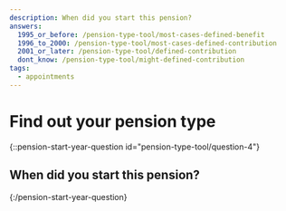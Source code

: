 ```yaml
---
description: When did you start this pension?
answers:
  1995_or_before: /pension-type-tool/most-cases-defined-benefit
  1996_to_2000: /pension-type-tool/most-cases-defined-contribution
  2001_or_later: /pension-type-tool/defined-contribution
  dont_know: /pension-type-tool/might-defined-contribution
tags:
  - appointments
---
```


# Find out your pension type

{::pension-start-year-question id="pension-type-tool/question-4"}
## When did you start this pension?

{:/pension-start-year-question}
